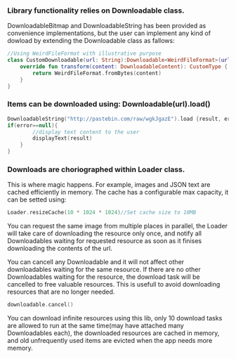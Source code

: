 ### Library functionality relies on Downloadable class.

DownloadableBitmap and DownloadableString has been provided as convenience implementations, but the user can implement any kind of dowload by extending the Downloadable class as fallows:

```kotlin
//Using WeirdFileFormat with illustrative purpose
class CustomDownloadable(url: String):Downloadable<WeirdFileFormat>(url){
   	override fun transform(content: DownloadableContent): CustomType {
   		return WeirdFileFormat.fromBytes(content)
	}
}
```

### Items can be downloaded using: Downloadable(url).load()

```kotlin
DownloadableString("http://pastebin.com/raw/wgkJgazE").load {result, error->
if(error==null){
		//display text content to the user
		displayText(result)
	}
}
```

### Downloads are choriographed within Loader class.

This is where magic happens. For example, images and JSON text are cached efficiently in memory.
The cache has a configurable max capacity, it can be setted using:

```kotlin
Loader.resizeCache(10 * 1024 * 1024)//Set cache size to 10MB
```

You can request the same image from multiple places in parallel, the Loader will take care of downloading the resource only once, and notify all Downloadables waiting for requested resource as soon as it finises downloading the contents of the url.

You can cancell any Downloadable and it will not affect other downloadables waiting for the same resource. If there are no other Downloadables waiting for the resource, the download task will be cancelled to free valuable resources. This is usefull to avoid downloading resources that are no longer needed.

```kotlin
downloadable.cancel()
```

You can download infinite resources using this lib, only 10 download tasks are allowed to run at the same time(may have attached many Downloadables each), the downloaded resources are cached in memory, and old unfrequently used items are evicted when the app needs more memory.
